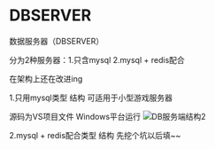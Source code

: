 # DBSERVER
数据服务器（DBSERVER）

分为2种服务器：1.只含mysql 2.mysql + redis配合


在架构上还在改进ing

1.只用mysql类型 结构  可适用于小型游戏服务器

源码为VS项目文件 Windows平台运行
![DB服务端结构2](https://user-images.githubusercontent.com/60800578/134811195-92452cd3-f17c-423a-a104-985d20a57d41.png)


2.mysql + redis配合类型 结构
先挖个坑以后填~~
